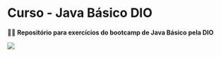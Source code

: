 <h1> Curso - Java Básico DIO </h1>

👨‍💻 <b> Repositório para exercícios do bootcamp de Java Básico pela DIO </b> 

<img align = "center" src = "https://blog.schoolofnet.com/wp-content/uploads/2018/10/Blog-Capa.png"/>


